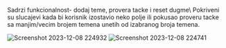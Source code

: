 Sadrzi funkcionalnost- dodaj teme, provera tacke i reset dugme\ 
Pokriveni su slucajevi kada bi korisnik izostavio neko polje ili pokusao proveru tacke sa manjim/vecim brojem temena unetih od izabranog broja temena.

![Screenshot 2023-12-08 224932](https://github.com/djolemtr/Provera-Tacke--Konveksni-Mnogougao/assets/113414071/93faf563-e9d6-4644-958a-62161c74fcf9)
![Screenshot 2023-12-08 224741](https://github.com/djolemtr/Provera-Tacke--Konveksni-Mnogougao/assets/113414071/28b795ef-64d3-450d-b879-cb64cd247870)
